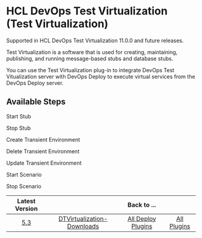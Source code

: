 # HCL DevOps Test Virtualization (Test Virtualization)

Supported in HCL DevOps Test Virtualization 11.0.0 and future releases.

Test Virtualization is a software that is used for creating, maintaining, publishing, and running message-based stubs and database stubs.

You can use the Test Virtualization plug-in to integrate DevOps Test Vitualization server with DevOps Deploy to execute virtual services from the DevOps Deploy server.

## Available Steps

Start Stub

Stop Stub

Create Transient Environment

Delete Transient Environment

Update Transient Environment

Start Scenario

Stop Scenario

|Latest Version||Back to ...||
| :---: | :---: | :---: | :---: |
|[5.3](https://raw.githubusercontent.com/UrbanCode/IBM-UCD-PLUGINS/main/files/HCLDevOpsTestVirtualization/DTVirtualization-DD-HCL-5.3.zip)|[DTVirtualization-Downloads](downloads.md)|[All Deploy Plugins](../README.md)|[All Plugins](../../index.md)|
